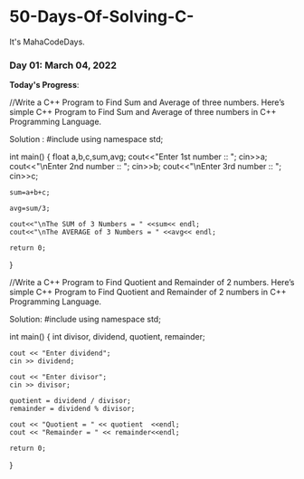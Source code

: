 # 50-Days-Of-Solving-C-
It's MahaCodeDays.


### Day 01: March 04, 2022 

**Today's Progress**: 

//Write a C++ Program to Find Sum and Average of three numbers. Here’s simple C++ Program to Find Sum and Average of three numbers in C++ Programming Language.

Solution : 
#include<iostream>
using namespace std;

int main()
{
    float a,b,c,sum,avg;
    cout<<"Enter 1st number :: ";
    cin>>a;
    cout<<"\nEnter 2nd number :: ";
    cin>>b;
    cout<<"\nEnter 3rd number :: ";
    cin>>c;

    sum=a+b+c;

    avg=sum/3;

    cout<<"\nThe SUM of 3 Numbers = " <<sum<< endl;
    cout<<"\nThe AVERAGE of 3 Numbers = " <<avg<< endl;

    return 0;
} 
    
    
//Write a C++ Program to Find Quotient and Remainder of 2 numbers. Here’s simple C++ Program to Find Quotient and Remainder of 2 numbers in C++ Programming Language. 
    
Solution: 
#include <iostream>
using namespace std;

int main()
{
    int divisor, dividend, quotient, remainder;

    cout << "Enter dividend";
    cin >> dividend;

    cout << "Enter divisor";
    cin >> divisor;

    quotient = dividend / divisor;
    remainder = dividend % divisor;

    cout << "Quotient = " << quotient  <<endl;
    cout << "Remainder = " << remainder<<endl;

    return 0;
}

  
  
